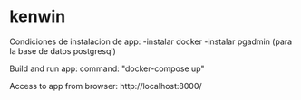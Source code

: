# kenwin

Condiciones de instalacion de app:
    -instalar docker
    -instalar pgadmin (para la base de datos postgresql)


Build and run app:
    command: "docker-compose up"

Access to app from browser:
    http://localhost:8000/